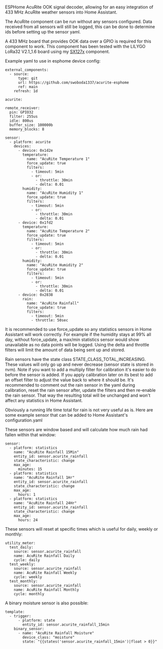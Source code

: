 ESPHome AcuRite OOK signal decoder, allowing for an easy integration of 433 MHz AcuRite weather sensors into Home Assistant.

The AcuRite component can be run without any sensors configured. Data received from all sensors will still be logged, this can be done to determine ids before setting up the sensor yaml.

A 433 MHz board that provides OOK data over a GPIO is required for this component to work. This component has been tested with the LILYGO LoRa32 V2.1_1.6 board using my [SX127x](https://github.com/swoboda1337/sx127x-esphome) component.

Example yaml to use in esphome device config:
    
    external_components:
      - source:
          type: git
          url: https://github.com/swoboda1337/acurite-esphome
          ref: main
        refresh: 1d
    
    acurite:

    remote_receiver:
      pin: GPIO32
      filter: 255us
      idle: 800us
      buffer_size: 100000b
      memory_blocks: 8

    sensor:
      - platform: acurite
        devices:
          - device: 0x1d2e
            temperature:
              name: "AcuRite Temperature 1"
              force_update: true
              filters:
                - timeout: 5min
                - or:
                  - throttle: 30min
                  - delta: 0.01
            humidity:
              name: "AcuRite Humidity 1"
              force_update: true
              filters:
                - timeout: 5min
                - or:
                  - throttle: 30min
                  - delta: 0.01
          - device: 0x1fd2
            temperature:
              name: "AcuRite Temperature 2"
              force_update: true
              filters:
                - timeout: 5min
                - or:
                  - throttle: 30min
                  - delta: 0.01
            humidity:
              name: "AcuRite Humidity 2"
              force_update: true
              filters:
                - timeout: 5min
                - or:
                  - throttle: 30min
                  - delta: 0.01
          - device: 0x2838
            rain:
              name: "AcuRite Rainfall"
              force_update: true
              filters:
                - timeout: 5min
                - throttle: 50sec

It is recommended to use force_update so any statistics sensors in Home Assistant will work correctly. For example if the humidity stays at 99% all day, without force_update, a max/min statistics sensor would show unavailable as no data points will be logged. Using the delta and throttle filters will limit the amount of data being sent up and stored. 

Rain sensors have the state class STATE_CLASS_TOTAL_INCREASING. These values will only go up and never decrease (sensor state is stored in nvm). Note if you want to add a multiply filter for calibration it's easier to do before the sensor is added. If you apply calibration later on its best to add an offset filter to adjust the value back to where it should be. It's recommended to comment out the rain sensor in the yaml during calibration, reset the rain sensor after, update the filters and then re-enable the rain sensor. That way the resulting total will be unchanged and won't affect any statistics in Home Assistant.

Obviously a running life time total for rain is not very useful as is. Here are some example sensor that can be added to Home Assistant's configuration.yaml

These sensors are window based and will calculate how much rain had fallen within that window:

    sensor:
      - platform: statistics
        name: "AcuRite Rainfall 15Min"
        entity_id: sensor.acurite_rainfall
        state_characteristic: change
        max_age:
          minutes: 15
      - platform: statistics
        name: "AcuRite Rainfall 1Hr"
        entity_id: sensor.acurite_rainfall
        state_characteristic: change
        max_age:
          hours: 1
      - platform: statistics
        name: "AcuRite Rainfall 24Hr"
        entity_id: sensor.acurite_rainfall
        state_characteristic: change
        max_age:
          hours: 24

These sensors will reset at specific times which is useful for daily, weekly or monthly:

    utility_meter:
      test_daily:
        source: sensor.acurite_rainfall
        name: AcuRite Rainfall Daily
        cycle: daily
      test_weekly:
        source: sensor.acurite_rainfall
        name: AcuRite Rainfall Weekly
        cycle: weekly
      test_monthly:
        source: sensor.acurite_rainfall
        name: AcuRite Rainfall Monthly
        cycle: monthly

A binary moisture sensor is also possible:

    template:
      - trigger:
          - platform: state
            entity_id: sensor.acurite_rainfall_15min 
        binary_sensor:
          - name: "AcuRite Rainfall Moisture"
            device_class: "moisture"
            state: "{{states('sensor.acurite_rainfall_15min')|float > 0}}"
